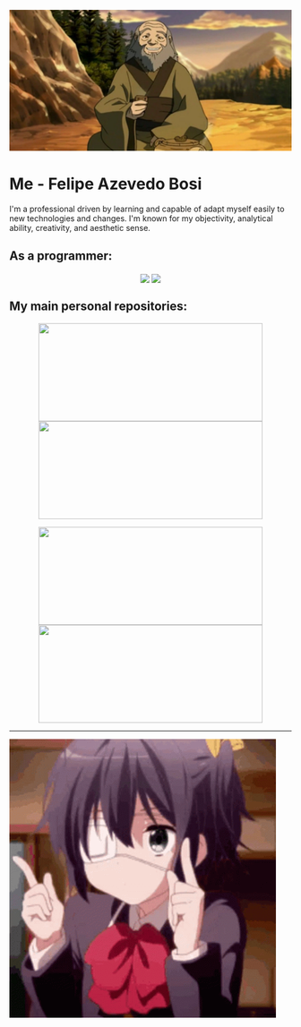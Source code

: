 ![Iroh and tea](./assets/iroh.jpg)

# Me - Felipe Azevedo Bosi

I'm a professional driven by learning and capable of adapt myself easily to new technologies and changes. I'm known for my objectivity, analytical ability, creativity, and aesthetic sense.

## As a programmer:

<p align="center">
<img height=175 align="center" src="https://github-readme-stats.vercel.app/api?username=bosifullstack&count_private=true&theme=gruvbox&show_icons=true">
<img height=175 align="center" src="https://github-readme-stats.vercel.app/api/top-langs/?username=bosifullstack&layout=compact&theme=gruvbox&exclude_repo=texts,study,estudos,vimConfigurations,dotfiles&langs_count=10">
</p>

## My main personal repositories:

<p align="center">
<a href="https://github.com/bosifullstack/dotfiles">
<img height=175 width=400 align="center" src="https://github-readme-stats.vercel.app/api/pin/?username=bosifullstack&repo=dotfiles&theme=gruvbox">
</a>
<img height=175 width=400 align="center" src="https://github-readme-stats.vercel.app/api/pin/?username=bosifullstack&repo=java-text-adventure&theme=gruvbox">
</p>

<p align="center">
<img height=175 width=400 align="center" src="https://github-readme-stats.vercel.app/api/pin/?username=bosifullstack&repo=ToDo-CLI&theme=gruvbox">
<img height=175 width=400 align="center" src="https://github-readme-stats.vercel.app/api/pin/?username=bosifullstack&repo=cotacoes&theme=gruvbox">
</p>

---------------------------------------------------

![Anime gif](./assets/anime.gif)
